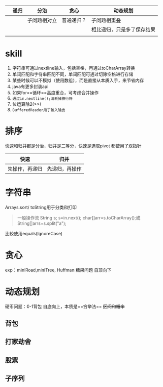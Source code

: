 |     | 递归  | 分治     | 贪心    | 动态规划          |
| --- | --- | ------ | ----- | ------------- |
|     |     | 子问题相对立 | 普通递归？ | 子问题相重叠        |
|     |     |        |       | 相比递归，只是多了保存结果 |
|     |     |        |       |               |
# skill
1. 字符串可通过nextline输入，包括空格，再通过toCharArray转换
2. 单词匹配和字符串匹配不同，单词匹配可通过切除空格进行存储
3. 某些时候可以不模拟（使用数组），而是直接从本质入手，来节省内存
4. java有更多封装api
5. 如果for==循环==高度重合，可考虑合并操作
6. `通过in.nextline();消耗掉换行符`
7. 位运算除2(>>)
8. `BufferedReader用于输入输出`

# 排序
快速和归并都是分治，归并是二等分，快速是选取pivot
 都使用了双指针
 
| 快速 | 归并 |
| --- | --- |
| 先操作，再递归 | 先递归，再操作 |
# 字符串
Arrays.sort/ toString用于分类和打印
>一般操作流
>String s;
>s=in.next();
>char[]arr=s.toCharArray();或String[]arrs=s.split("a");

比较使用equals(IgnoreCase)


# 贪心
exp：miniRoad,miniTree, Huffman
糖果问题
自顶向下



# 动态规划
硬币问题：0-1背包
自底向上，本质是==穷举法==
~~区间和概率~~
## 背包
## 打家劫舍
## 股票
## 子序列